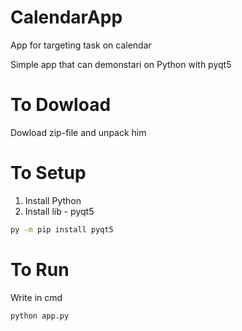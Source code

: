 # CalendarApp

App for targeting task on calendar

Simple app that can demonstari on Python with pyqt5

# To Dowload

Dowload zip-file and unpack him

# To Setup

1. Install Python
2. Install lib - pyqt5

```bash
py -m pip install pyqt5
```

# To Run

Write in cmd

```bash
python app.py
```

